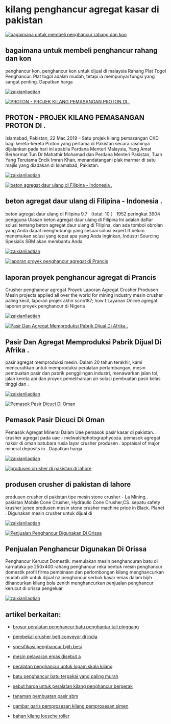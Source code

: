# kilang penghancur agregat kasar di pakistan
<a href="https://mnn.zoosnet.net/LR/Chatpre.aspx?id=MNN94995150&p=https://topgrinding.com/" target="_blank">![bagaimana untuk membeli penghancur rahang dan kon](https://github.com/technlg/images/blob/main/7.jpg)</a>
## bagaimana untuk membeli penghancur rahang dan kon
penghancur kon, penghancur kon untuk dijual di malaysia Rahang Plat Togol Penghancur. Plat togol adalah mudah, tetapi ia mempunyai fungsi yang sangat penting.  Dapatkan harga
<a href="https://mnn.zoosnet.net/LR/Chatpre.aspx?id=MNN94995150&p=https://topgrinding.com/" target="_blank"><img src="https://github.com/technlg/images/raw/main/chat11.jpg" alt="zaixianliaotian"/></a><a href="//whatsapp.shibangsoft.com/WhatsApp.php" ><img src="https://github.com/technlg/images/raw/main/chat11.png" alt=""></a>
<a href="https://mnn.zoosnet.net/LR/Chatpre.aspx?id=MNN94995150&p=https://topgrinding.com/" target="_blank">![PROTON - PROJEK KILANG PEMASANGAN PROTON DI .](https://github.com/technlg/images/blob/main/6.jpg)</a>
## PROTON - PROJEK KILANG PEMASANGAN PROTON DI .
Islamabad, Pakistan, 22 Mac 2019 – Satu projek kilang pemasangan CKD bagi kereta-kereta Proton yang pertama di Pakistan secara rasminya dijalankan pada hari ini apabila Perdana Menteri Malaysia, Yang Amat Berhormat Tun Dr Mahathir Mohamad dan Perdana Menteri Pakistan, Tuan Yang Terutama Encik Imran Khan, menandatangani plak marmar di satu majlis yang diadakan di Islamabad, Pakistan.
<a href="https://mnn.zoosnet.net/LR/Chatpre.aspx?id=MNN94995150&p=https://topgrinding.com/" target="_blank"><img src="https://github.com/technlg/images/raw/main/chat11.jpg" alt="zaixianliaotian"/></a><a href="//whatsapp.shibangsoft.com/WhatsApp.php" ><img src="https://github.com/technlg/images/raw/main/chat11.png" alt=""></a>
<a href="https://mnn.zoosnet.net/LR/Chatpre.aspx?id=MNN94995150&p=https://topgrinding.com/" target="_blank">![beton agregat daur ulang di Filipina - Indonesia .](https://github.com/technlg/images/blob/main/38.jpg)</a>
## beton agregat daur ulang di Filipina - Indonesia .
beton agregat daur ulang di Filipina 9.7 （total: 10 ） 1952 peringkat 3904 pengguna Ulasan beton agregat daur ulang di Filipina Ini adalah daftar solusi tentang beton agregat daur ulang di Filipina, dan ada tombol obrolan yang Anda dapat menghubungi yang sesuai solusi expert.If belum menemukan solusi yang tepat apa yang Anda inginkan, Industri Sourcing Spesialis SBM akan membantu Anda 
<a href="https://mnn.zoosnet.net/LR/Chatpre.aspx?id=MNN94995150&p=https://topgrinding.com/" target="_blank"><img src="https://github.com/technlg/images/raw/main/chat11.jpg" alt="zaixianliaotian"/></a><a href="//whatsapp.shibangsoft.com/WhatsApp.php" ><img src="https://github.com/technlg/images/raw/main/chat11.png" alt=""></a>
<a href="https://mnn.zoosnet.net/LR/Chatpre.aspx?id=MNN94995150&p=https://topgrinding.com/" target="_blank">![laporan proyek penghancur agregat di Prancis](https://github.com/technlg/images/blob/main/65.jpg)</a>
## laporan proyek penghancur agregat di Prancis
Crusher penghancur agregat Proyek Laporan Agregat Crusher Produsen Mesin projects applied all over the world for mining industry mesin crusher paling kecil, laporan projek akhir scrib187; how t Layanan Online agregat laporan proyek penghancur di Nigeria
<a href="https://mnn.zoosnet.net/LR/Chatpre.aspx?id=MNN94995150&p=https://topgrinding.com/" target="_blank"><img src="https://github.com/technlg/images/raw/main/chat11.jpg" alt="zaixianliaotian"/></a><a href="//whatsapp.shibangsoft.com/WhatsApp.php" ><img src="https://github.com/technlg/images/raw/main/chat11.png" alt=""></a>
<a href="https://mnn.zoosnet.net/LR/Chatpre.aspx?id=MNN94995150&p=https://topgrinding.com/" target="_blank">![Pasir Dan Agregat Memproduksi Pabrik Dijual Di Afrika .](https://github.com/technlg/images/blob/main/54.jpg)</a>
## Pasir Dan Agregat Memproduksi Pabrik Dijual Di Afrika .
pasir agregat memproduksi mesin. Dalam 20 tahun terakhir, kami mencurahkan untuk memproduksi peralatan pertambangan, mesin pembuatan pasir dan pabrik penggilingan industri, menawarkan jalan tol, jalan kereta api dan proyek pemeliharaan air solusi pembuatan pasir kelas tinggi dan .
<a href="https://mnn.zoosnet.net/LR/Chatpre.aspx?id=MNN94995150&p=https://topgrinding.com/" target="_blank"><img src="https://github.com/technlg/images/raw/main/chat11.jpg" alt="zaixianliaotian"/></a><a href="//whatsapp.shibangsoft.com/WhatsApp.php" ><img src="https://github.com/technlg/images/raw/main/chat11.png" alt=""></a>
<a href="https://mnn.zoosnet.net/LR/Chatpre.aspx?id=MNN94995150&p=https://topgrinding.com/" target="_blank">![Pemasok Pasir Dicuci Di Oman](https://github.com/technlg/images/blob/main/22.jpg)</a>
## Pemasok Pasir Dicuci Di Oman
Pemasok Agregat Mineral Dalam Uae pemasok pasir kasar di pakistan. . crusher agregat pada uae - melwalshphotographycoza. pemasok agregat naksir di oman batubara rusia layar crusher produsen . appraisal of major mineral deposits in . Dapatkan harga
<a href="https://mnn.zoosnet.net/LR/Chatpre.aspx?id=MNN94995150&p=https://topgrinding.com/" target="_blank"><img src="https://github.com/technlg/images/raw/main/chat11.jpg" alt="zaixianliaotian"/></a><a href="//whatsapp.shibangsoft.com/WhatsApp.php" ><img src="https://github.com/technlg/images/raw/main/chat11.png" alt=""></a>
<a href="https://mnn.zoosnet.net/LR/Chatpre.aspx?id=MNN94995150&p=https://topgrinding.com/" target="_blank">![produsen crusher di pakistan di lahore](https://github.com/technlg/images/blob/main/50.jpg)</a>
## produsen crusher di pakistan di lahore
produsen crusher di pakistan tipe mesin stone crusher - La Mining.. pakistan Mobile Cone Crusher, Hydraulic Cone Crusher,CS. sepatu safety krusher junee produsen mesin stone crusher machine price in Black. Planet . Digunakan mesin crusher untuk dijual di 
<a href="https://mnn.zoosnet.net/LR/Chatpre.aspx?id=MNN94995150&p=https://topgrinding.com/" target="_blank"><img src="https://github.com/technlg/images/raw/main/chat11.jpg" alt="zaixianliaotian"/></a><a href="//whatsapp.shibangsoft.com/WhatsApp.php" ><img src="https://github.com/technlg/images/raw/main/chat11.png" alt=""></a>
<a href="https://mnn.zoosnet.net/LR/Chatpre.aspx?id=MNN94995150&p=https://topgrinding.com/" target="_blank">![Penjualan Penghancur Digunakan Di Orissa](https://github.com/technlg/images/blob/main/2.jpg)</a>
## Penjualan Penghancur Digunakan Di Orissa
Penghancur Kerucut Domestik. memulakan mesin penghancuran batu di karnataka pe 250x400 rahang penghancur reka bentuk mesin penghancur domestik profil firma pembinaan dan perlombongan kilang menghancurkan mudah alih untuk dijual nz penghancur serbuk kasar emas dalam bijih dihancurkan kilang bola zenith menghancurkan penjualan penghancur kerucut di orissa pengeluar 
<a href="https://mnn.zoosnet.net/LR/Chatpre.aspx?id=MNN94995150&p=https://topgrinding.com/" target="_blank"><img src="https://github.com/technlg/images/raw/main/chat11.jpg" alt="zaixianliaotian"/></a><a href="//whatsapp.shibangsoft.com/WhatsApp.php" ><img src="https://github.com/technlg/images/raw/main/chat11.png" alt=""></a>
## artikel berkaitan:
* [brosur peralatan penghancur batu penghantar tali pinggang](brosur%20peralatan%20penghancur%20batu%20penghantar%20tali%20pinggang.md)
* [pembekal crusher belt conveyor di india](pembekal%20crusher%20belt%20conveyor%20di%20india.md)
* [spesifikasi penghancur bijih besi](spesifikasi%20penghancur%20bijih%20besi.md)
* [mesin pelayaran emas disebut a](mesin%20pelayaran%20emas%20disebut%20a.md)
* [peralatan penghancur untuk logam skala kilang](peralatan%20penghancur%20untuk%20logam%20skala%20kilang.md)
* [batu penghancur batu terpakai yang paling murah](batu%20penghancur%20batu%20terpakai%20yang%20paling%20murah.md)
* [sebut harga untuk peralatan kilang penghancur bergerak](sebut%20harga%20untuk%20peralatan%20kilang%20penghancur%20bergerak.md)
* [tanaman pembuatan pasir sbm](tanaman%20pembuatan%20pasir%20sbm.md)
* [gambar garis pemprosesan kilang pemprosesan simen](gambar%20garis%20pemprosesan%20kilang%20pemprosesan%20simen.md)
* [bahan kilang loesche roller](bahan%20kilang%20loesche%20roller.md)
